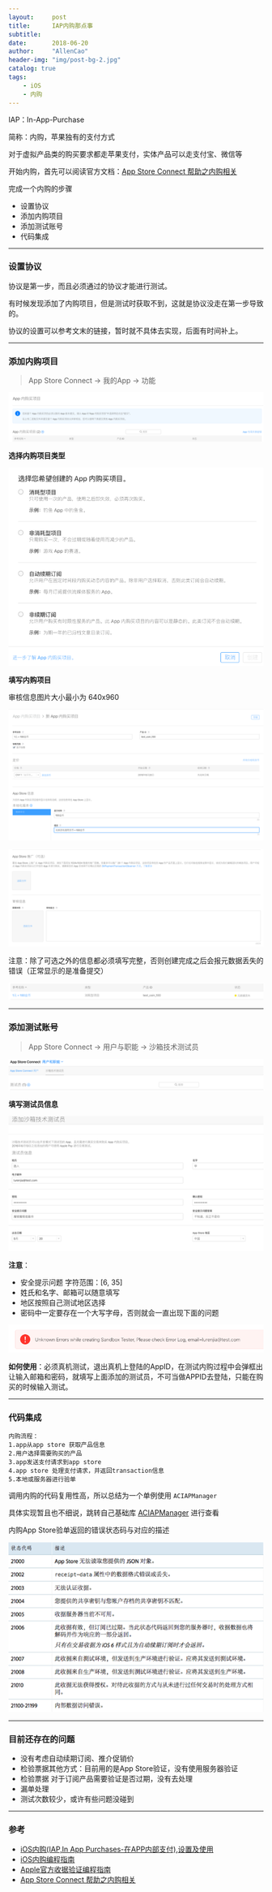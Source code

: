 ```yaml
---
layout:     post
title:      IAP内购那点事
subtitle:   
date:       2018-06-20
author:     "AllenCao"
header-img: "img/post-bg-2.jpg"
catalog: true
tags:
    - iOS
    - 内购
---
```




IAP：In-App-Purchase 

简称：内购，苹果独有的支付方式

对于虚拟产品类的购买要求都走苹果支付，实体产品可以走支付宝、微信等

开始内购，首先可以阅读官方文档：[App Store Connect 帮助之内购相关](https://help.apple.com/app-store-connect/#/devb57be10e7)

完成一个内购的步骤

* 设置协议
* 添加内购项目
* 添加测试账号
* 代码集成

-------

### 设置协议

协议是第一步，而且必须通过的协议才能进行测试。

有时候发现添加了内购项目，但是测试时获取不到，这就是协议没走在第一步导致的。

协议的设置可以参考文末的链接，暂时就不具体去实现，后面有时间补上。

------

### 添加内购项目

> App Store Connect -> 我的App -> 功能

![image-20180620203027816](/img/in-post/IAP/purchaseItems.png)

**选择内购项目类型**

![image-20180620203027816](/img/in-post/IAP/purchaseItemType.png)



**填写内购项目**

审核信息图片大小最小为  640x960

![image-20180620203027816](/img/in-post/IAP/addNewPurcahse_1.png)

![image-20180620203027816](/img/in-post/IAP/addNewPurcahse_2.png)

注意：除了可选之外的信息都必须填写完整，否则创建完成之后会报元数据丢失的错误（正常显示的是准备提交）

![image-20180620203027816](/img/in-post/IAP/purchaseItemList.png)

-------

### 添加测试账号

> App Store Connect -> 用户与职能 -> 沙箱技术测试员

![image-20180620203027816](/img/in-post/IAP/sandboxTesterList.png)

**填写测试员信息**

![image-20180620203027816](/img/in-post/IAP/addTester.png)



**注意**：

* 安全提示问题 字符范围：[6, 35]
* 姓氏和名字、邮箱可以随意填写
* 地区按照自己测试地区选择
* 密码中一定要存在一个大写字母，否则就会一直出现下面的问题

![image-20180620203027816](/img/in-post/IAP/errorEmail.png)

**如何使用**：必须真机测试，退出真机上登陆的AppID，在测试内购过程中会弹框出让输入邮箱和密码，就填写上面添加的测试员，不可当做APPID去登陆，只能在购买的时候输入测试。

-------

### 代码集成

```
内购流程：
1.app从app store 获取产品信息
2.用户选择需要购买的产品
3.app发送支付请求到app store
4.app store 处理支付请求，并返回transaction信息
5.本地或服务器进行验单
```

调用内购的代码复用性高，所以总结为一个单例使用 `ACIAPManager`

具体实现暂且也不细说，跳转自己基础库 [ACIAPManager](https://gitee.com/honeycao/ACFramework/tree/master/ACFramework/ACFoundation) 进行查看



内购App Store验单返回的错误状态码与对应的描述

![image-20180620203027816](/img/in-post/IAP/errorCode.png)



-------

### 目前还存在的问题

* 没有考虑自动续期订阅、推介促销价
* 检验票据其他方式：目前用的是App Store验证，没有使用服务器验证
* 检验票据 对于订阅产品需要验证是否过期，没有去处理
* 漏单处理
* 测试次数较少，或许有些问题没碰到

-------

### 参考

* [iOS内购(IAP,In App Purchases-在APP内部支付),设置及使用](https://www.jianshu.com/p/f7bff61e0b31)
* [iOS内购编程指南](https://www.jianshu.com/p/17e0d11149f3)
* [Apple官方收据验证编程指南](https://link.jianshu.com/?t=https://developer.apple.com/cn/app-store/Receipt-Validation-Programming-Guide-CN.pdf)
* [App Store Connect 帮助之内购相关](https://help.apple.com/app-store-connect/#/devb57be10e7)